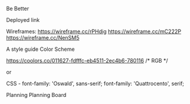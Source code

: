 
Be Better

Deployed link

Wireframes:
https://wireframe.cc/rPHdig
https://wireframe.cc/mC222P
https://wireframe.cc/NenSM5

A style guide
Color Scheme


https://coolors.co/011627-fdfffc-eb4511-2ec4b6-780116
/* RGB */


<link href="https://fonts.googleapis.com/css?family=Oswald|Quattrocento" rel="stylesheet">
or

<style>
@import url('https://fonts.googleapis.com/css?family=Oswald|Quattrocento');
</style>
CSS - font-family: 'Oswald', sans-serif; font-family: 'Quattrocento', serif;

Planning
Planning Board
